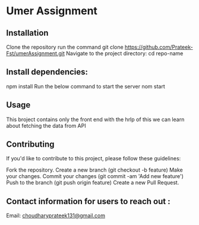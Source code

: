 #  Umer Assignment

## Installation

Clone the repository
run the command git clone https://github.com/Prateek-Fst/umerAssignment.git
Navigate to the project directory:
cd  repo-name

## Install dependencies:

npm install
Run the below command to  start the server 
nom start 
## Usage

This broject  contains only the front end with the hrlp of this we can learn about fetching the data from API

## Contributing

If you'd like to contribute to this project, please follow these guidelines:

Fork the repository.
Create a new branch (git checkout -b feature)
Make your changes.
Commit your changes (git commit -am 'Add new feature')
Push to the branch (git push origin feature)
Create a new Pull Request.

## Contact information for users to reach out :

Email: choudharyprateek131@gmail.com
